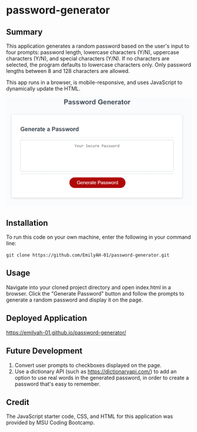 # password-generator

## Summary
This application generates a random password based on the user's input to four prompts: password length, lowercase characters (Y/N), uppercase characters (Y/N), and special characters (Y/N). If no characters are selected, the program defaults to lowercase characters only. Only password lengths between 8 and 128 characters are allowed. 

This app runs in a browser, is mobile-responsive, and uses JavaScript to dynamically update the HTML.  

![User interface screenshot](/assets/img/password_generator_UI.png?raw=true)

## Installation
To run this code on your own machine, enter the following in your command line:

`git clone https://github.com/EmilyAH-01/password-generator.git`

## Usage
Navigate into your cloned project directory and open index.html in a browser. Click the "Generate Password" button and follow the prompts to generate a random password and display it on the page. 

## Deployed Application
https://emilyah-01.github.io/password-generator/

## Future Development
1. Convert user prompts to checkboxes displayed on the page.
2. Use a dictionary API (such as https://dictionaryapi.com/) to add an option to use real words in the generated password, in order to create a password that's easy to remember.

## Credit
The JavaScript starter code, CSS, and HTML for this application was provided by MSU Coding Bootcamp.
